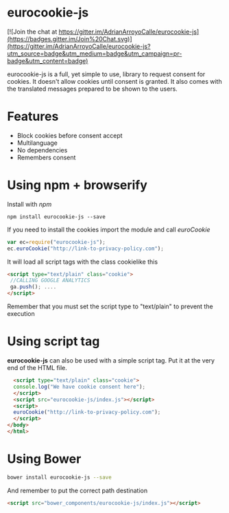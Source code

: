 eurocookie-js
=============

[![Join the chat at https://gitter.im/AdrianArroyoCalle/eurocookie-js](https://badges.gitter.im/Join%20Chat.svg)](https://gitter.im/AdrianArroyoCalle/eurocookie-js?utm_source=badge&utm_medium=badge&utm_campaign=pr-badge&utm_content=badge)

eurocookie-js is a full, yet simple to use, library to request consent for cookies. It doesn't allow cookies until consent is granted. It also comes with the translated messages prepared to be shown to the users.

# Features

* Block cookies before consent accept
* Multilanguage
* No dependencies
* Remembers consent

# Using npm + browserify

Install with _npm_

```
npm install eurocookie-js --save
```

If you need to install the cookies import the module and call _euroCookie_

```js
var ec=require("eurocookie-js");
ec.euroCookie("http://link-to-privacy-policy.com");
```

It will load all script tags with the class cookielike this
```html
<script type="text/plain" class="cookie">
 //CALLING GOOGLE ANALYTICS
 ga.push(); ....
</script>
```

Remember that you must set the script type to "text/plain" to prevent the execution


# Using script tag

__eurocookie-js__ can also be used with a simple script tag. Put it at the very end of the HTML file.

```html
  <script type="text/plain" class="cookie">
  console.log("We have cookie consent here");
  </script>
  <script src="eurocookie-js/index.js"></script>
  <script>
  euroCookie("http://link-to-privacy-policy.com");
  </script>
</body>
</html>
```

# Using Bower

```sh
bower install eurocookie-js --save
```

And remember to put the correct path destination

```html
<script src="bower_components/eurocookie-js/index.js"></script>
```
